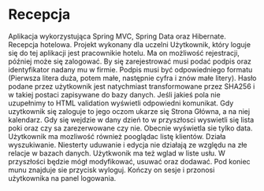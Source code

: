 # Recepcja
Aplikacja wykorzystująca Spring MVC, Spring Data oraz Hibernate. Recepcja hotelowa. Projekt wykonany dla uczelni
Użytkownik, który loguje się do tej aplikacji jest pracownikie hotelu. Ma on możliwość rejestracji, później może się zalogować. By się zarejestrować musi podać podpis oraz identyfikator nadany mu w firmie. Podpis musi być odpowiedniego formatu (Pierwsza litera duża, potem małe, następnie cyfra i znów małe litery). Hasło podane przez użytkownik jest natychmiast transformowane przez SHA256 i w takiej postaci zapisywane do bazy danych. Jeśli jakieś pola nie uzupełnimy to HTML validation wyświetli odpowiedni komunikat.
Gdy uzytkownik się zaloguje to jego oczom ukarze się Strona Główna, a na niej kalendarz. Gdy się wejdzie w dany dzień to w przyszłosci wyswietli się lista poki oraz czy sa zarezerwowane czy nie. Obecnie wyświetla sie tylko data. Użytkownik ma mozliwość również pooglądac listę klientów. Działa wyszukiwanie. Niesterty uduwanie i edycja nie działają ze względu na złe relacje w bazach danych. 
Użytkwonik ma też wglad w liste usłu. W przyszłości będzie mógł modyfikować, usuwać oraz dodawać. Pod koniec munu znajduje sie przycisk wyloguj. Kończy on sesje i przonosi użytkownika na panel logowania. 
